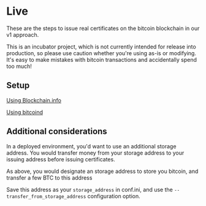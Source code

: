 # Live

These are the steps to issue real certificates on the bitcoin blockchain in our v1 approach.

This is an incubator project, which is not currently intended for release into production, so please use caution whether
you're using as-is or modifying. It's easy to make mistakes with bitcoin transactions and accidentally spend too much!


## Setup

[Using Blockchain.info](blockchain_info.md)

[Using bitcoind](bitcoind.md)


## Additional considerations

In a deployed environment, you'd want to use an additional storage address. You would transfer money from your storage address
to your issuing address before issuing certificates.

As above, you would designate an storage address to store you bitcoin, and transfer a few BTC to this address

Save this address as your `storage_address` in conf.ini, and use the `--transfer_from_storage_address` configuration option.
